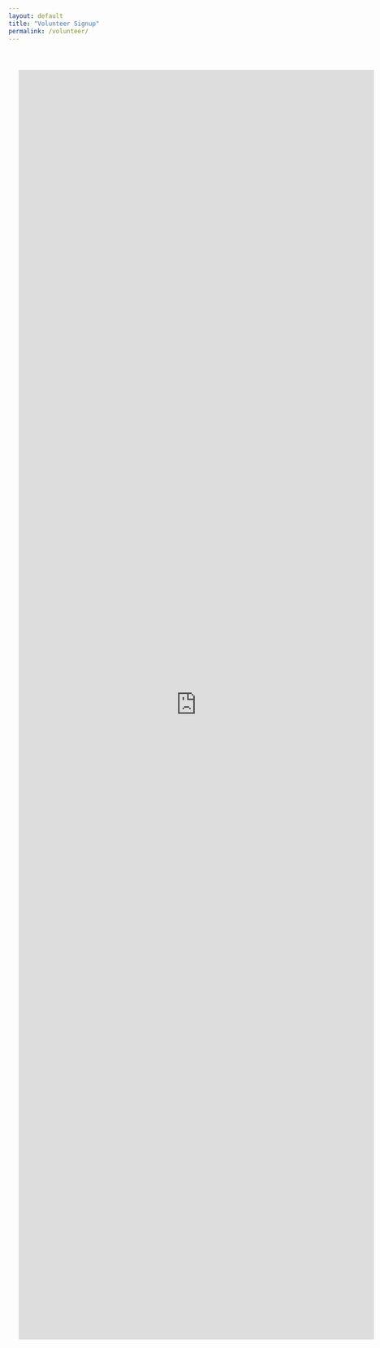 ```yaml
---
layout: default
title: "Volunteer Signup"
permalink: /volunteer/
---
```


<!-- # You Can Certainly Try: Deluge & Destiny -->

<div style="text-align: center; padding: 40px 20px;">
    <iframe src="https://docs.google.com/forms/d/e/1FAIpQLSd3L22aw4121KWTdYC2NzZ0PhNSmAAx8JSwDDqRxGQbnuC7PA/viewform?embedded=true" width="700" height="2500" frameborder="0" marginheight="0" marginwidth="0">Loading…</iframe>
</div>